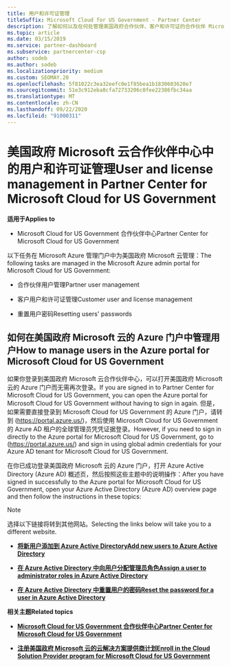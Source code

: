 ```yaml
---
title: 用户和许可证管理
titleSuffix: Microsoft Cloud for US Government - Partner Center
description: 了解如何以及在何处管理美国政府合作伙伴、客户和许可证的合作伙伴 Microsoft 云中心，以及密码重置。
ms.topic: article
ms.date: 03/15/2019
ms.service: partner-dashboard
ms.subservice: partnercenter-csp
author: sodeb
ms.author: sodeb
ms.localizationpriority: medium
ms.custom: SEOMAY.20
ms.openlocfilehash: 5f81022c3ea32eefc0e1f85bea1b1830603620e7
ms.sourcegitcommit: 51e3c912eba8cfa72733206c0fee22386fbc34aa
ms.translationtype: MT
ms.contentlocale: zh-CN
ms.lasthandoff: 09/22/2020
ms.locfileid: "91000311"
---
```

# <a name="user-and-license-management-in-partner-center-for-microsoft-cloud-for-us-government"></a><span data-ttu-id="afd12-103">美国政府 Microsoft 云合作伙伴中心中的用户和许可证管理</span><span class="sxs-lookup"><span data-stu-id="afd12-103">User and license management in Partner Center for Microsoft Cloud for US Government</span></span>

<span data-ttu-id="afd12-104">**适用于**</span><span class="sxs-lookup"><span data-stu-id="afd12-104">**Applies to**</span></span>

- <span data-ttu-id="afd12-105">Microsoft Cloud for US Government 合作伙伴中心</span><span class="sxs-lookup"><span data-stu-id="afd12-105">Partner Center for Microsoft Cloud for US Government</span></span>

<span data-ttu-id="afd12-106">以下任务在 Microsoft Azure 管理门户中为美国政府 Microsoft 云管理：</span><span class="sxs-lookup"><span data-stu-id="afd12-106">The following tasks are managed in the Microsoft Azure admin portal for Microsoft Cloud for US Government:</span></span>

- <span data-ttu-id="afd12-107">合作伙伴用户管理</span><span class="sxs-lookup"><span data-stu-id="afd12-107">Partner user management</span></span>

- <span data-ttu-id="afd12-108">客户用户和许可证管理</span><span class="sxs-lookup"><span data-stu-id="afd12-108">Customer user and license management</span></span>

- <span data-ttu-id="afd12-109">重置用户密码</span><span class="sxs-lookup"><span data-stu-id="afd12-109">Resetting users' passwords</span></span>


## <a name="how-to-manage-users-in-the-azure-portal-for-microsoft-cloud-for-us-government"></a><span data-ttu-id="afd12-110">如何在美国政府 Microsoft 云的 Azure 门户中管理用户</span><span class="sxs-lookup"><span data-stu-id="afd12-110">How to manage users in the Azure portal for Microsoft Cloud for US Government</span></span>

<span data-ttu-id="afd12-111">如果你登录到美国政府 Microsoft 云合作伙伴中心，可以打开美国政府 Microsoft 云的 Azure 门户而无需再次登录。</span><span class="sxs-lookup"><span data-stu-id="afd12-111">If you are signed in to Partner Center for Microsoft Cloud for US Government, you can open the Azure portal for Microsoft Cloud for US Government without having to sign in again.</span></span> <span data-ttu-id="afd12-112">但是，如果需要直接登录到 Microsoft Cloud for US Government 的 Azure 门户，请转到 (https://portal.azure.us/)，然后使用 Microsoft Cloud for US Government 的 Azure AD 租户的全球管理员凭凭证据登录。</span><span class="sxs-lookup"><span data-stu-id="afd12-112">However, if you need to sign in directly to the Azure portal for Microsoft Cloud for US Government, go to (https://portal.azure.us/) and sign in using global admin credentials for your Azure AD tenant for Microsoft Cloud for US Government.</span></span>

<span data-ttu-id="afd12-113">在你已成功登录美国政府 Microsoft 云的 Azure 门户，打开 Azure Active Directory (Azure AD) 概述页，然后按照这些主题中的说明操作：</span><span class="sxs-lookup"><span data-stu-id="afd12-113">After you have signed in successfully to the Azure portal for Microsoft Cloud for US Government, open your Azure Active Directory (Azure AD) overview page and then follow the instructions in these topics:</span></span>

> [!NOTE]  
> <span data-ttu-id="afd12-114">选择以下链接将转到其他网站。</span><span class="sxs-lookup"><span data-stu-id="afd12-114">Selecting the links below will take you to a different website.</span></span> 

-  [<span data-ttu-id="afd12-115">**将新用户添加到 Azure Active Directory**</span><span class="sxs-lookup"><span data-stu-id="afd12-115">**Add new users to Azure Active Directory**</span></span>](/azure/active-directory/active-directory-users-create-azure-portal)

-  [<span data-ttu-id="afd12-116">**在 Azure Active Directory 中向用户分配管理员角色**</span><span class="sxs-lookup"><span data-stu-id="afd12-116">**Assign a user to administrator roles in Azure Active Directory**</span></span>](/azure/active-directory/active-directory-users-assign-role-azure-portal)

-  [<span data-ttu-id="afd12-117">**在 Azure Active Directory 中重置用户的密码**</span><span class="sxs-lookup"><span data-stu-id="afd12-117">**Reset the password for a user in Azure Active Directory**</span></span>](/azure/active-directory/active-directory-users-reset-password-azure-portal)

<span data-ttu-id="afd12-118">**相关主题**</span><span class="sxs-lookup"><span data-stu-id="afd12-118">**Related topics**</span></span>

-  [<span data-ttu-id="afd12-119">**Microsoft Cloud for US Government 合作伙伴中心**</span><span class="sxs-lookup"><span data-stu-id="afd12-119">**Partner Center for Microsoft Cloud for US Government**</span></span>](partner-center-for-microsoft-us-govt-cloud.md)

-  [<span data-ttu-id="afd12-120">**注册美国政府 Microsoft 云的云解决方案提供商计划**</span><span class="sxs-lookup"><span data-stu-id="afd12-120">**Enroll in the Cloud Solution Provider program for Microsoft Cloud for US Government**</span></span>](enroll-in-csp-for-microsoft-us-govt-cloud.md)